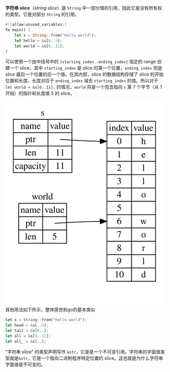 **字符串 slice**（*string slice*）是 `String` 中一部分值的引用，因此它是没有所有权的类型。它是对部分 `String` 的引用。

```rust
#![allow(unused_variables)]
fn main() {
	let s = String::from("hello world");
	let hello = &s[0..5];
	let world = &s[6..11];
}
```

可以使用一个由中括号中的 `[starting_index..ending_index]` 指定的 range 创建一个 slice，其中 `starting_index` 是 slice 的第一个位置，`ending_index` 则是 slice 最后一个位置的后一个值。在其内部，slice 的数据结构存储了 slice 的开始位置和长度，长度对应于 `ending_index` 减去 `starting_index` 的值。所以对于 `let world = &s[6..11];` 的情况，`world` 将是一个包含指向 `s` 第 7 个字节（从 1 开始）的指针和长度值 5 的 slice。

![](./img/trpl04-06.svg)
其他用法如下所示，整体感觉和go的基本类似
```rust
let s = String::from("hello world");
let head = &s[..5];
let tail = &s[6..];
let all = &s[0..11];
let all_ = &s[..];
```

“字符串 slice” 的类型声明写作 `&str`，它是是一个不可变引用。字符串的字面值类型就是`&str`，它是一个指向二进制程序特定位置的 slice。这也就是为什么字符串字面值是不可变的。
